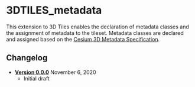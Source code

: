 # 3DTILES_metadata

This extension to 3D Tiles enables the declaration of metadata classes and the assignment of metadata to the tileset. Metadata classes are declared and assigned based on the [Cesium 3D Metadata Specification](../../specification/Metadata/README.md).

## Changelog

* [**Version 0.0.0**](0.0.0/README.md) November 6, 2020
    * Initial draft
